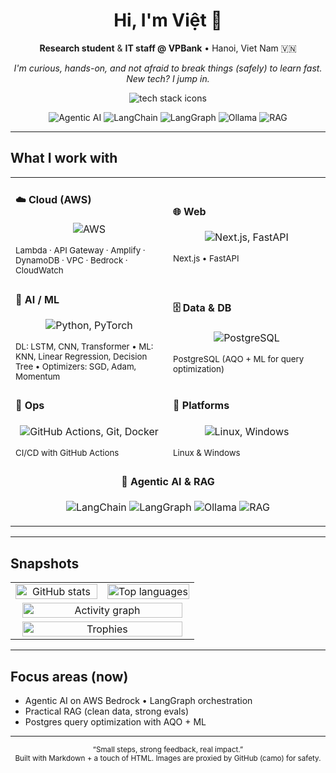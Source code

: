 <!-- Profile README for @hqvjet -->
<!-- Hero / Header -->
<h1 align="center">Hi, I'm Việt 👋</h1>

<p align="center">
  <strong>Research student</strong> &amp; <strong>IT staff @ VPBank</strong> • Hanoi, Viet Nam 🇻🇳
</p>

<p align="center">
  <em>
    I'm curious, hands-on, and not afraid to break things (safely) to learn fast.<br/>
    New tech? I jump in.
  </em>
</p>

<p align="center">
  <img
    src="https://skillicons.dev/icons?i=aws,nextjs,fastapi,postgres,pytorch,sklearn,linux,windows,git,githubactions,docker&perline=11&v=2"
    alt="tech stack icons"
  />
</p>

<!-- Clean badges (no emoji to avoid mis-render) -->
<p align="center">
  <img src="https://img.shields.io/badge/Agentic%20AI-in%20practice-111?style=flat-square&v=2" alt="Agentic AI"/>
  <img src="https://img.shields.io/badge/LangChain-ready-111?style=flat-square&v=2" alt="LangChain"/>
  <img src="https://img.shields.io/badge/LangGraph-orchestrate-111?style=flat-square&v=2" alt="LangGraph"/>
  <img src="https://img.shields.io/badge/Ollama-local%20LLMs-111?style=flat-square&v=2" alt="Ollama"/>
  <img src="https://img.shields.io/badge/RAG-built-111?style=flat-square&v=2" alt="RAG"/>
</p>

---

## What I work with

<!-- Skill cards / 2-column grid, image-first, minimal text -->
<table align="center">
  <tr>
    <td width="50%">
      <h4>☁️ Cloud (AWS)</h4>
      <p align="center">
        <img src="https://skillicons.dev/icons?i=aws&perline=6&v=2" alt="AWS"/>
      </p>
      <sub>Lambda · API Gateway · Amplify · DynamoDB · VPC · Bedrock · CloudWatch</sub>
    </td>
    <td width="50%">
      <h4>🌐 Web</h4>
      <p align="center">
        <img src="https://skillicons.dev/icons?i=nextjs,fastapi&perline=6&v=2" alt="Next.js, FastAPI"/>
      </p>
      <sub>Next.js • FastAPI</sub>
    </td>
  </tr>
  <tr>
    <td>
      <h4>🧠 AI / ML</h4>
      <p align="center">
        <img src="https://skillicons.dev/icons?i=python,pytorch&perline=6&v=2" alt="Python, PyTorch"/>
      </p>
      <sub>DL: LSTM, CNN, Transformer • ML: KNN, Linear Regression, Decision Tree • Optimizers: SGD, Adam, Momentum</sub>
    </td>
    <td>
      <h4>🗄️ Data & DB</h4>
      <p align="center">
        <img src="https://skillicons.dev/icons?i=postgres&perline=6&v=2" alt="PostgreSQL"/>
      </p>
      <sub>PostgreSQL (AQO + ML for query optimization)</sub>
    </td>
  </tr>
  <tr>
    <td>
      <h4>🚀 Ops</h4>
      <p align="center">
        <img src="https://skillicons.dev/icons?i=githubactions,git,docker&perline=6&v=2" alt="GitHub Actions, Git, Docker"/>
      </p>
      <sub>CI/CD with GitHub Actions</sub>
    </td>
    <td>
      <h4>🧰 Platforms</h4>
      <p align="center">
        <img src="https://skillicons.dev/icons?i=linux,windows&perline=6&v=2" alt="Linux, Windows"/>
      </p>
      <sub>Linux & Windows</sub>
    </td>
  </tr>
  <tr>
    <td colspan="2" align="center">
      <h4>🎯 Agentic AI &amp; RAG</h4>
      <p>
        <img src="https://img.shields.io/badge/LangChain-ready-111?style=flat-square&v=2" alt="LangChain"/>
        <img src="https://img.shields.io/badge/LangGraph-orchestrate-111?style=flat-square&v=2" alt="LangGraph"/>
        <img src="https://img.shields.io/badge/Ollama-local%20LLMs-111?style=flat-square&v=2" alt="Ollama"/>
        <img src="https://img.shields.io/badge/RAG-built-111?style=flat-square&v=2" alt="RAG"/>
      </p>
    </td>
  </tr>
</table>

---

## Snapshots

<table align="center">
  <tr>
    <td width="50%" align="center">
      <!-- Stable stats: no include_all_commits to avoid API failures -->
      <img
        src="https://github-readme-stats.vercel.app/api?username=hqvjet&show_icons=true&hide_title=false&hide_border=true&rank_icon=percentile&cache_seconds=21600&theme=tokyonight&v=2"
        alt="GitHub stats"
        width="100%"
        loading="lazy"
      />
    </td>
    <td width="50%" align="center">
      <img
        src="https://github-readme-stats.vercel.app/api/top-langs/?username=hqvjet&layout=compact&langs_count=8&hide_border=true&cache_seconds=21600&theme=tokyonight&v=2"
        alt="Top languages"
        width="100%"
        loading="lazy"
      />
    </td>
  </tr>
  <tr>
    <td colspan="2" align="center">
      <img
        src="https://github-readme-activity-graph.vercel.app/graph?username=hqvjet&theme=tokyo-night&hide_border=true&area=true"
        alt="Activity graph"
        width="96%"
        loading="lazy"
      />
    </td>
  </tr>
  <tr>
    <td colspan="2" align="center">
      <img
        src="https://github-profile-trophy.vercel.app/?username=hqvjet&no-bg=true&no-frame=true&row=1&column=7&margin-w=10&margin-h=10&theme=onedark&title=MultiLanguage,Commit,PullRequest,Repositories,Stars,Followers,Issues&v=2"
        alt="Trophies"
        width="96%"
        loading="lazy"
      />
    </td>
  </tr>
</table>


---

## Focus areas (now)

- Agentic AI on AWS Bedrock • LangGraph orchestration  
- Practical RAG (clean data, strong evals)  
- Postgres query optimization with AQO + ML

---

<!-- Minimal footer with a friendly vibe -->
<p align="center">
  <sub>“Small steps, strong feedback, real impact.”</sub><br/>
  <sub>Built with Markdown + a touch of HTML. Images are proxied by GitHub (camo) for safety.</sub>
</p>
